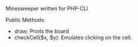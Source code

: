 Minesweeper written for PHP-CLI

Public Methods:

- draw: Prints the board
- checkCell($x, $y): Emulates clicking on the cell.